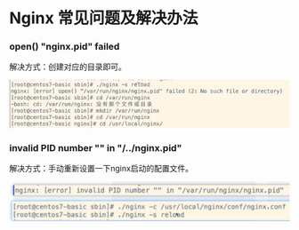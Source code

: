 # Nginx 常见问题及解决办法



### open() "nginx.pid" failed

解决方式：创建对应的目录即可。

![image-20211021175508453](assets/image-20211021175508453.png)



### invalid PID number "" in "/../nginx.pid"

解决方式：手动重新设置一下nginx启动的配置文件。

![image-20211021175910142](assets/image-20211021175910142.png)









